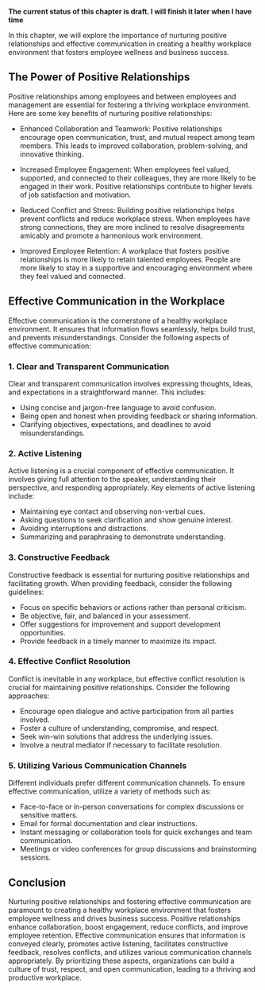 **The current status of this chapter is draft. I will finish it later when I have time**

In this chapter, we will explore the importance of nurturing positive relationships and effective communication in creating a healthy workplace environment that fosters employee wellness and business success.

The Power of Positive Relationships
-----------------------------------

Positive relationships among employees and between employees and management are essential for fostering a thriving workplace environment. Here are some key benefits of nurturing positive relationships:

* Enhanced Collaboration and Teamwork: Positive relationships encourage open communication, trust, and mutual respect among team members. This leads to improved collaboration, problem-solving, and innovative thinking.

* Increased Employee Engagement: When employees feel valued, supported, and connected to their colleagues, they are more likely to be engaged in their work. Positive relationships contribute to higher levels of job satisfaction and motivation.

* Reduced Conflict and Stress: Building positive relationships helps prevent conflicts and reduce workplace stress. When employees have strong connections, they are more inclined to resolve disagreements amicably and promote a harmonious work environment.

* Improved Employee Retention: A workplace that fosters positive relationships is more likely to retain talented employees. People are more likely to stay in a supportive and encouraging environment where they feel valued and connected.

Effective Communication in the Workplace
----------------------------------------

Effective communication is the cornerstone of a healthy workplace environment. It ensures that information flows seamlessly, helps build trust, and prevents misunderstandings. Consider the following aspects of effective communication:

### 1. Clear and Transparent Communication

Clear and transparent communication involves expressing thoughts, ideas, and expectations in a straightforward manner. This includes:

* Using concise and jargon-free language to avoid confusion.
* Being open and honest when providing feedback or sharing information.
* Clarifying objectives, expectations, and deadlines to avoid misunderstandings.

### 2. Active Listening

Active listening is a crucial component of effective communication. It involves giving full attention to the speaker, understanding their perspective, and responding appropriately. Key elements of active listening include:

* Maintaining eye contact and observing non-verbal cues.
* Asking questions to seek clarification and show genuine interest.
* Avoiding interruptions and distractions.
* Summarizing and paraphrasing to demonstrate understanding.

### 3. Constructive Feedback

Constructive feedback is essential for nurturing positive relationships and facilitating growth. When providing feedback, consider the following guidelines:

* Focus on specific behaviors or actions rather than personal criticism.
* Be objective, fair, and balanced in your assessment.
* Offer suggestions for improvement and support development opportunities.
* Provide feedback in a timely manner to maximize its impact.

### 4. Effective Conflict Resolution

Conflict is inevitable in any workplace, but effective conflict resolution is crucial for maintaining positive relationships. Consider the following approaches:

* Encourage open dialogue and active participation from all parties involved.
* Foster a culture of understanding, compromise, and respect.
* Seek win-win solutions that address the underlying issues.
* Involve a neutral mediator if necessary to facilitate resolution.

### 5. Utilizing Various Communication Channels

Different individuals prefer different communication channels. To ensure effective communication, utilize a variety of methods such as:

* Face-to-face or in-person conversations for complex discussions or sensitive matters.
* Email for formal documentation and clear instructions.
* Instant messaging or collaboration tools for quick exchanges and team communication.
* Meetings or video conferences for group discussions and brainstorming sessions.

Conclusion
----------

Nurturing positive relationships and fostering effective communication are paramount to creating a healthy workplace environment that fosters employee wellness and drives business success. Positive relationships enhance collaboration, boost engagement, reduce conflicts, and improve employee retention. Effective communication ensures that information is conveyed clearly, promotes active listening, facilitates constructive feedback, resolves conflicts, and utilizes various communication channels appropriately. By prioritizing these aspects, organizations can build a culture of trust, respect, and open communication, leading to a thriving and productive workplace.
